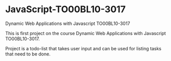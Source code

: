 # JavaScript-TO00BL10-3017
Dynamic Web Applications with Javascript TO00BL10-3017

This is first project on the course Dynamic Web Applications with Javascript TO00BL10-3017.

Project is a todo-list that takes user input and can be used for listing tasks that need to be done. 

